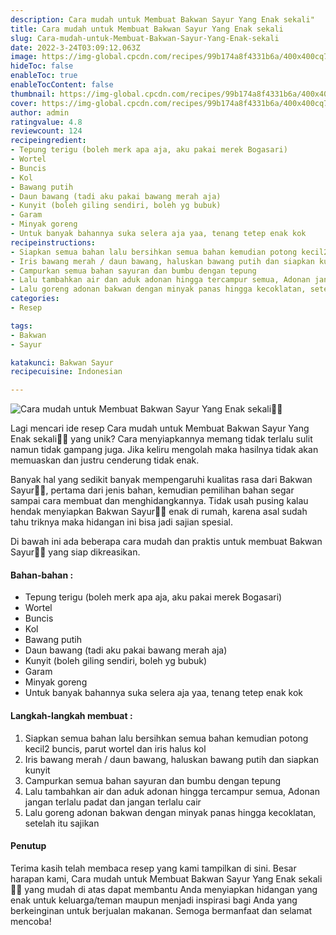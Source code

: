 ```yaml
---
description: Cara mudah untuk Membuat Bakwan Sayur Yang Enak sekali"
title: Cara mudah untuk Membuat Bakwan Sayur Yang Enak sekali
slug: Cara-mudah-untuk-Membuat-Bakwan-Sayur-Yang-Enak-sekali
date: 2022-3-24T03:09:12.063Z
image: https://img-global.cpcdn.com/recipes/99b174a8f4331b6a/400x400cq70/photo.jpg
hideToc: false
enableToc: true
enableTocContent: false
thumbnail: https://img-global.cpcdn.com/recipes/99b174a8f4331b6a/400x400cq70/photo.jpg
cover: https://img-global.cpcdn.com/recipes/99b174a8f4331b6a/400x400cq70/photo.jpg
author: admin
ratingvalue: 4.8
reviewcount: 124
recipeingredient:
- Tepung terigu (boleh merk apa aja, aku pakai merek Bogasari)
- Wortel
- Buncis
- Kol
- Bawang putih
- Daun bawang (tadi aku pakai bawang merah aja)
- Kunyit (boleh giling sendiri, boleh yg bubuk)
- Garam
- Minyak goreng
- Untuk banyak bahannya suka selera aja yaa, tenang tetep enak kok
recipeinstructions:
- Siapkan semua bahan lalu bersihkan semua bahan kemudian potong kecil2 buncis, parut wortel dan iris halus kol
- Iris bawang merah / daun bawang, haluskan bawang putih dan siapkan kunyit
- Campurkan semua bahan sayuran dan bumbu dengan tepung
- Lalu tambahkan air dan aduk adonan hingga tercampur semua, Adonan jangan terlalu padat dan jangan terlalu cair
- Lalu goreng adonan bakwan dengan minyak panas hingga kecoklatan, setelah itu sajikan
categories:
- Resep

tags:
- Bakwan
- Sayur

katakunci: Bakwan Sayur
recipecuisine: Indonesian

---
```


![Cara mudah untuk Membuat Bakwan Sayur Yang Enak sekali👩‍🍳](https://img-global.cpcdn.com/recipes/99b174a8f4331b6a/400x400cq70/photo.jpg)

Lagi mencari ide resep Cara mudah untuk Membuat Bakwan Sayur Yang Enak sekali👩‍🍳 yang unik? Cara menyiapkannya memang tidak terlalu sulit namun tidak gampang juga. Jika keliru mengolah maka hasilnya tidak akan memuaskan dan justru cenderung tidak enak.

Banyak hal yang sedikit banyak mempengaruhi kualitas rasa dari Bakwan Sayur👩‍🍳, pertama dari jenis bahan, kemudian pemilihan bahan segar sampai cara membuat dan menghidangkannya. Tidak usah pusing kalau hendak menyiapkan Bakwan Sayur👩‍🍳 enak di rumah, karena asal sudah tahu triknya maka hidangan ini bisa jadi sajian spesial.

Di bawah ini ada beberapa cara mudah dan praktis untuk membuat Bakwan Sayur👩‍🍳 yang siap dikreasikan.

<!--inarticleads1-->

#### Bahan-bahan :

- Tepung terigu (boleh merk apa aja, aku pakai merek Bogasari)
- Wortel
- Buncis
- Kol
- Bawang putih
- Daun bawang (tadi aku pakai bawang merah aja)
- Kunyit (boleh giling sendiri, boleh yg bubuk)
- Garam
- Minyak goreng
- Untuk banyak bahannya suka selera aja yaa, tenang tetep enak kok

<!--inarticleads2-->

#### Langkah-langkah membuat :

1. Siapkan semua bahan lalu bersihkan semua bahan kemudian potong kecil2 buncis, parut wortel dan iris halus kol
1. Iris bawang merah / daun bawang, haluskan bawang putih dan siapkan kunyit
1. Campurkan semua bahan sayuran dan bumbu dengan tepung
1. Lalu tambahkan air dan aduk adonan hingga tercampur semua, Adonan jangan terlalu padat dan jangan terlalu cair
1. Lalu goreng adonan bakwan dengan minyak panas hingga kecoklatan, setelah itu sajikan

#### Penutup

Terima kasih telah membaca resep yang kami tampilkan di sini. Besar harapan kami, Cara mudah untuk Membuat Bakwan Sayur Yang Enak sekali👩‍🍳 yang mudah di atas dapat membantu Anda menyiapkan hidangan yang enak untuk keluarga/teman maupun menjadi inspirasi bagi Anda yang berkeinginan untuk berjualan makanan. Semoga bermanfaat dan selamat mencoba!